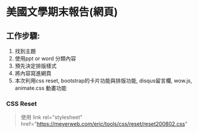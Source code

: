 # 美國文學期末報告(網頁)
## 工作步驟:
1. 找到主題
2. 使用ppt or word 分類內容
3. 預先決定排版樣式
4. 將內容寫進網頁
5. 本次利用css reset, bootstrap的卡片功能與排版功能, disqus留言欄, wow.js, animate.css 動畫功能
### CSS Reset
> 使用 link rel="stylesheet" href="https://meyerweb.com/eric/tools/css/reset/reset200802.css"